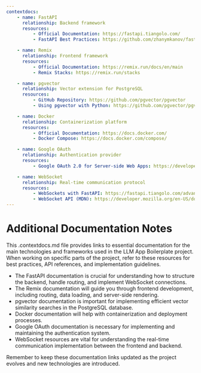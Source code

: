 ```yaml
---
contextdocs:
    - name: FastAPI
      relationship: Backend framework
      resources:
          - Official Documentation: https://fastapi.tiangolo.com/
          - FastAPI Best Practices: https://github.com/zhanymkanov/fastapi-best-practices

    - name: Remix
      relationship: Frontend framework
      resources:
          - Official Documentation: https://remix.run/docs/en/main
          - Remix Stacks: https://remix.run/stacks

    - name: pgvector
      relationship: Vector extension for PostgreSQL
      resources:
          - GitHub Repository: https://github.com/pgvector/pgvector
          - Using pgvector with Python: https://github.com/pgvector/pgvector-python

    - name: Docker
      relationship: Containerization platform
      resources:
          - Official Documentation: https://docs.docker.com/
          - Docker Compose: https://docs.docker.com/compose/

    - name: Google OAuth
      relationship: Authentication provider
      resources:
          - Google OAuth 2.0 for Server-side Web Apps: https://developers.google.com/identity/protocols/oauth2/web-server

    - name: WebSocket
      relationship: Real-time communication protocol
      resources:
          - WebSockets with FastAPI: https://fastapi.tiangolo.com/advanced/websockets/
          - WebSocket API (MDN): https://developer.mozilla.org/en-US/docs/Web/API/WebSockets_API
---
```


# Additional Documentation Notes

This .contextdocs.md file provides links to essential documentation for the main technologies and frameworks used in the LLM App Boilerplate project. When working on specific parts of the project, refer to these resources for best practices, API references, and implementation guidelines.

-   The FastAPI documentation is crucial for understanding how to structure the backend, handle routing, and implement WebSocket connections.
-   The Remix documentation will guide you through frontend development, including routing, data loading, and server-side rendering.
-   pgvector documentation is important for implementing efficient vector similarity searches in the PostgreSQL database.
-   Docker documentation will help with containerization and deployment processes.
-   Google OAuth documentation is necessary for implementing and maintaining the authentication system.
-   WebSocket resources are vital for understanding the real-time communication implementation between the frontend and backend.

Remember to keep these documentation links updated as the project evolves and new technologies are introduced.
